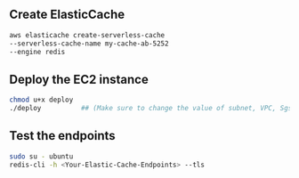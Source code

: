 ## Create ElasticCache
```sh
aws elasticache create-serverless-cache
--serverless-cache-name my-cache-ab-5252
--engine redis
```

## Deploy the EC2 instance
```sh
chmod u+x deploy
./deploy          ## (Make sure to change the value of subnet, VPC, Sgs, AMI Id of image and open port 6379 in the sg)
```

## Test the endpoints
```sh
sudo su - ubuntu 
redis-cli -h <Your-Elastic-Cache-Endpoints> --tls
```